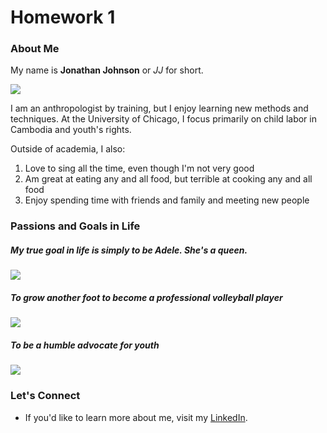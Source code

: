 # Homework 1

### About Me

My name is **Jonathan Johnson** or *JJ* for short. 

![](https://i.imgur.com/5JGh0bLm.png)

I am an anthropologist by training, but I enjoy learning new methods and techniques. At the University of Chicago, I focus primarily on child labor in Cambodia and youth's rights. 

Outside of academia, I also:

1. Love to sing all the time, even though I'm not very good
2. Am great at eating any and all food, but terrible at cooking any and all food
3. Enjoy spending time with friends and family and meeting new people

### Passions and Goals in Life

##### My true goal in life is simply to be Adele. She's a queen. 

![](https://media.giphy.com/media/LlX5BmWRnEaUU/giphy.gif) 

##### To grow another foot to become a professional volleyball player

![](https://media.giphy.com/media/l0G17Fp1jdq62ZltK/giphy.gif)

##### To be a humble advocate for youth

![](https://media.giphy.com/media/FOBub8YEaRmb6/giphy.gif)

### Let's Connect

* If you'd like to learn more about me, visit my [LinkedIn](https://www.linkedin.com/in/jonathan-johnson-58134748/).

